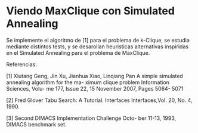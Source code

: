 # Viendo MaxClique con Simulated Annealing

Se implemente el algoritmo de [1] para el problema de k-Clique, se estudia mediante distintos tests, y se desarollan heuristicas alternativas inspiridas en el Simulated Annealing para el problema de MaxClique.

Referencias:

[1] Xiutang Geng, Jin Xu, Jianhua Xiao, Linqiang Pan
A simple simulated annealing algorithm for the ma-
ximum clique problem Information Sciences, Volu-
me 177, Issue 22, 15 November 2007, Pages 5064-
5071

[2] Fred Glover Tabu Search: A Tutorial. Interfaces
Interfaces,Vol. 20, No. 4, 1990.

[3] Second DIMACS Implementation Challenge Octo-
ber 11-13, 1993, DIMACS benchmark set.

